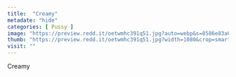 ```yaml
---
title:  "Creamy"
metadate: "hide"
categories: [ Pussy ]
image: "https://preview.redd.it/oetwmhc391q51.jpg?auto=webp&s=8586e83a0c03ae60e487295aa4e76f7c4155b9b2"
thumb: "https://preview.redd.it/oetwmhc391q51.jpg?width=1080&crop=smart&auto=webp&s=3f38df215e5f726a63d38d1d019d3b3bca829ecb"
visit: ""
---
```

Creamy
